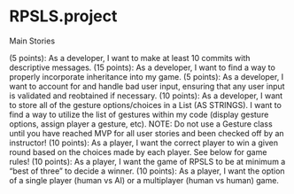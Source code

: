 # RPSLS.project

Main Stories
 
(5 points): As a developer, I want to make at least 10 commits with descriptive messages.
(15 points): As a developer, I want to find a way to properly incorporate inheritance into my game.
(5 points): As a developer, I want to account for and handle bad user input, ensuring that any user input is validated and reobtained if necessary.
(10 points): As a developer, I want to store all of the gesture options/choices in a List (AS STRINGS). I want to find a way to utilize the list of gestures within my code (display gesture options, assign player a gesture, etc).
NOTE: Do not use a Gesture class until you have reached MVP for all user stories and been checked off by an instructor!
(10 points): As a player, I want the correct player to win a given round based on the choices made by each player.  See below for game rules!
(10 points): As a player, I want the game of RPSLS to be at minimum a “best of three” to decide a winner. 
(10 points): As a player, I want the option of a single player (human vs AI) or a multiplayer (human vs human) game.